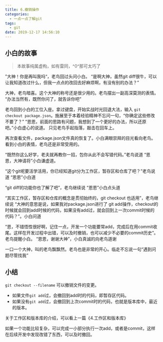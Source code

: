 ```yaml
---
title: 6.撤销操作
categories:
  - 一点一点了解git
tags:
  - git
date: 2019-12-17 14:56:10
---
```

## 小白的故事

> 本故事纯属虚构，如有雷同，^0^那可太巧了

”大神！你是再叫我吗“，老鸟回过头问小白。
“是啊大神，虽然git diff很牛，可以让我知道改过什么，但我一点点的改回去好麻烦啊，有没有别的办法？”

大神，老鸟暗喜。这个大神的称号还是很少用的。老鸟摆出一副高深莫测的表情。
“办法当然有，既然你问了，就告诉你吧”

老鸟回到小白的工位入座。拿过键盘，开始实战时光回退大法，输入 `git checkout package.json`。施展至于本着经验精神不忘问一句，“你确定这些修改不要了？”
“恩恩，前面的思路有问题，我想到了一个更好的办法，所以还原吧。”小白虚心的说道。
只见老鸟手起指落，敲击在回车上。

再次查看文件，package.json文件真的恢复了。小白满眼崇拜的目光看向老鸟。
看到小白的表情，老鸟还是非常受用的。

“既然你这么好学，老夫就再教你一招，包你从此不会写错代码。”老鸟说道
“恩恩，大神请将”小白谦虚道。

“这个git呢要活学活用，你已经知道git分为工作区，暂存区和仓库了吧？”老鸟说道
“恩恩”小白道

“git diff的功能你也了解了吧”，老鸟继续说
“恩恩”小白点头道

“其实工作区，暂存区和仓库的概念是贯彻始终的，git checkout 也适用”，老鸟继续说
“大神的意思是说，如果我对package.json进行了 git add操作，checkout的时候就会回到add时候的代码，如果没有add过，就会回到上一次commit时候的代码？”。小白问道

“恩，不错悟性很好啊，记住一点，开发一个功能要常add，完成后在用commit收尾。这样在开发过程中出错，可以及时撤销，也可以减少不必要的commit历史”。老鸟提醒小白。
“恩恩，谢谢大神”，小白真诚的向老鸟道谢

一口一个大神，叫的老鸟飘飘然。老鸟也是非常的开心。临走不忘说一句“遇到问题尽管找我”

## 小结
`git checkout --filename` 可以撤销文件的变更。

- 如果文件`git add`过，会撤回到add时的代码，即暂存区代码。
- 如果没有`git add`过，会撤回到上次commit时的代码，也就是版本库中，最近的版本。

关于工作区和版本库的介绍，可以看上一篇《4.工作区和版本库》

如果一个功能比较复杂，可以完成一小部分执行一次add，或者是commit，这样在后续开发中发现改错了东西，可以及时撤回。